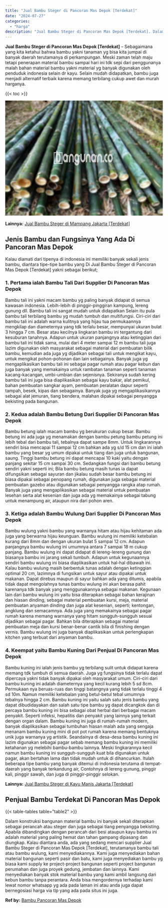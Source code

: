 ```yaml
---
title: "Jual Bambu Steger di Pancoran Mas Depok [Terdekat]"
date: "2024-07-27"
categories: 
  - "harga"
description: "Jual Bambu Steger di Pancoran Mas Depok [Terdekat]. Dalam konstruksi bangunan material bambu ini banyak sekali diterapkan sebagai perancah atau steger dan ju..."
---
```


**Jual Bambu Steger di Pancoran Mas Depok \[Terdekat\]** – Sebagaimana yang kita ketahui bahwa bambu yakni tanaman yg bisa kita jumpai di banyak daerah terutamanya di perkampungan. Meski zaman telah maju tetapi penerapan material bambu sampai hari ini tdk sepi dari penggunanya malah bahan material bambu yakni material yg banyak digunakan oleh penduduk indonesia selain dr kayu. Selain mudah didapatkan, bambu juga menjadi alternatif terbaik karena memang terbilang cukup awet dan murah harganya.

{{< toc >}}

![Jual Bambu Steger di Pancoran Mas Depok [Terdekat]](/images/jual-bambu-tali-18.png)

**Lainnya:** [Jual Bambu Steger di Mampang Jakarta \[Terdekat\]](https://bambu.bangunan.co/jual-bambu-steger-di-mampang-jakarta-terdekat/)

## Jenis Bambu dan Fungsinya Yang Ada Di Pancoran Mas Depok

Kalau diamati dari tipenya di indonesia ini memiliki banyak sekali jenis bambu, diantara tipe-tipe bambu yang Di Jual Bambu Steger di Pancoran Mas Depok \[Terdekat\] yakni sebagai berikut;

### 1\. Pertama ialah Bambu Tali Dari Supplier Di Pancoran Mas Depok

Bambu tali ini yakni macam bambu yg paling banyak didapat di semua kawasan indonesia. Lebih-lebih di pinggir-pinggiran kampung, lereng gunung dll. Bambu tali ini sangat mudah untuk didapatkan Selain itu pula bambu tali terbilang bambu yg mudah tumbuh dan multifungsi. Ciri-ciri dari bambu tali ini adalah warna kulitnya yang hijau tua permukaannya mengkilap dan diameternya yang tdk terlalu besar, mempunyai ukuran bulat 3 hingga 7 cm. Besar atau kecilnya lingkaran bambu ini tergantung dari kesuburan tanahnya. Adapun untuk ukuran panjangnya atau ketinggian dari bambu tali ini tidak sama, mulai dari 4 meter sampai 12 m bambu tali juga lazim digunakan oleh masyarakat sebagai material dari pembuatan bilik bambu, kemudian ada juga yg dijadikan sebagai tali untuk mengikat kayu, untuk mengikat pohon-pohonan dan lain sebagainya. Banyak juga yg mengaplikasikan bambu tali ini sebagai pagar rumah atau pagar kebun dan juga banyak yang memakainya untuk rambatan tanaman seperti tanaman kacang-kacangan, umbi-umbian dan sejenisnya. Sekiranya sudah kering bambu tali ini juga bisa diaplikasikan sebagai kayu bakar, alat pemikul, bahan pembuatan sangkar ayam, pembuatan peralatan dapur seperti tampah, besek, kipas dan sebagainya. Banyak juga yg mengaplikasikannya sebagai alat jemuran, tiang bendera, malahan dipakai sebagai penyangga bekisting pada bangunan.

### 2\. Kedua adalah Bambu Betung Dari Supplier Di Pancoran Mas Depok

Bambu betung ialah macam bambu yg berukuran cukup besar. Bambu betung ini ada juga yg menamakan dengan bambu petung bambu petung ini lebih tebal dari bambu tali, tebalnya dapat sampe 8mm. Untuk lingkarannya sendiri bisa mencapai 11 sampai 12 cm bahkan ada yg s/d 15 cm dan ini ialah bambu yang besar yg umum dipakai untuk tiang dan juga untuk bangunan, saung. Tinggi bambu betung ini dapat mencapai 10 kaki yaitu dengan panjang sekitar 15 cm sampai 30 cm. Sedangkan fungsi dari bambu betung sendiri yakni seperti ini; Bila bambu betung masih tunas ia dapat difungsikan sebagai sayuran dan jikalau sudah besar bambu betung ini biasa dipakai sebagai penopang rumah, digunakan juga sebagai material pembuatan gazebo atau digunakan sebagai penyangga rangka atap rumah. Banyak juga yang mengaplikasikan sebagai material untuk pembuatan lesehan serta alat kesenian dan juga ada yg memakainya sebagai tabung untuk menampung air, ataupun nira dari pohon aren.

### 3\. Ketiga adalah Bambu Wulung Dari Supplier Di Pancoran Mas Depok

Bambu wulung yakni bambu yang warnanya hitam atau hijau kehitaman ada juga yang berwarna hijau keunguan. Bambu wulung ini memiliki ketebalan kurang dari 8mm dan dengan ukuran bulat 5 sampai 12 cm. Adapun panjangnya bambu wulung ini umumnya antara 7 sampai 18 m cukup panjang. Bambu wulung ini dapat didapat di lereng-lereng gunung dan biasanya bambu ini jarang sekali tumbuh. Adapun untuk kegunaannya sendiri bambu wulung ini biasa diaplikasikan untuk hal-hal dibawah ini. Kalau bambu wulung masih berbentuk tunas adalah dengan ketinggian optimal 20 cm, lazimnya di fungsikan untuk sayur atau dipakai untuk makanan. Dapat direbus maupun di sayur bahkan ada yang ditumis, apabila tidak dapat mengolahnya tunas bambu wulung ini akan berasa pahit karenanya tdk banyak yang menggunakannya sebagai makanan. Kegunaan lain dari bambu wulung ini yaitu bisa diterapkan sebagai bahan kerajinan dan hiasan dinding, sebagai material pembuatan kursi, meja, material pembuatan anyaman dinding dan juga alat kesenian, seperti; kentongan, angklung dan semacamnya. Ada juga yang memakainya sebagai pagar rumah karena memang warnanya yang hitam sungguh-sungguh sesuai dijadikan sebagai pagar. Bahkan bila diterapkan sebagai material pembuatan meja dan kursi benar-benar cantik bila di finishing dengan vernis. Bambu wulung ini juga banyak diaplikasikan untuk perlengkapan kitchen yang terbuat dari anyaman bambu.

### 4\. Keempat yaitu Bambu Kuning Dari Penjual Di Pancoran Mas Depok

Bambu kuning ini ialah jenis bambu yg terbilang sulit untuk didapat karena memang tdk tumbuh di semua daerah. Juga yg fungsinya tidak terlalu dapat dipercaya yakni tidak banyak dipakai oleh masyarakat umum. Ciri-ciri dari bambu kuning ini adalah diameternya yang kecil kurang lebih 5 sd 8cm. Permukaan nya beruas-ruas dan tinggi batangnya yang tidak terlalu tinggi 4 sd 10m. Namun memiliki ketebalan yang betul-betul tebal umumnya tebalnya hingga 2 cm. Bambu kuning ini yaitu salah satu jenis bambu yang dapat dibudidayakan dan salah satu tipe bambu yg dapat dicangkok dan di percaya bambu kuning ini bisa sebagai obat herbal dari berbagai macam penyakit. Seperti infeksi, hepatitis dan penyakit yang lainnya yang terkait dengan organ dalam. Bambu kuning ini juga di rumah-rumah modern, banyak diaplikasikan sebagai tumbuhan hiasan malah ada yang sengaja menanam bambu kuning mini di pot pot rumah karena memang bentuknya unik juga warnanya yg artistik. Seandainya di desa-desa bambu kuning ini lazim digunakan sebagai pagar sebab memang bambu kuning ini memiliki ketahanan yg melebihi bambu-bambu lainnya. Meski lingkarannya kecil namun bambu kuning ini sungguh-sungguh kuat bila digunakan untuk pagar, akan bertahan lama dan tidak mudah untuk di dihancurkan. Itulah beberapa tipe bambu yang banyak ditemui di indonesia terutama di tempat-daerah yang banyak terkandung air, Contohnya di lereng gunung, pinggir kali, pinggir sawah, dan juga di pinggir-pinggir selokan.

**Lainnya:** [Jual Bambu Steger di Kayu Manis Jakarta \[Terdekat\]](https://bambu.bangunan.co/jual-bambu-steger-di-kayu-manis-jakarta-terdekat/)

## Penjual Bambu Terdekat Di Pancoran Mas Depok

{{< table-tables table="table2" >}}

Dalam konstruksi bangunan material bambu ini banyak sekali diterapkan sebagai perancah atau steger dan juga sebagai tiang penyangga bekisting. Apabila dibandingkan dengan perancah dari besi ataupun kayu bambu ini adalah material yang paling hemat dan tahan gampang dipasang dan diungkap. Kalau diantara anda, ada yang sedang mencari supplier Jual Bambu Steger di Pancoran Mas Depok \[Terdekat\], terutamanya bambu tali atau bambu wulung, kami menyediakannya. Kami juga menyediakan bahan material bangunan seperti pasir dan batu, kami juga menyediakan bambu yg biasa kami supply ke project-project bangunan seperti project bangunan perumahan dan juga proyek gedung, jembatan dan lainnya. Kami menyediakan banyak stok material bambu yang kami ambil langsung dari kebun bambu tanpa perantara. Anda bisa mengordernya terhadap kami lewat nomor whatsapp yg ada pada laman ini atau anda juga dapat bernegosiasi harga via tlp yang ada pada situs ini juga.

**Ref by:** [Bambu Pancoran Mas Depok](https://id.wikipedia.org/wiki/Bambu)
